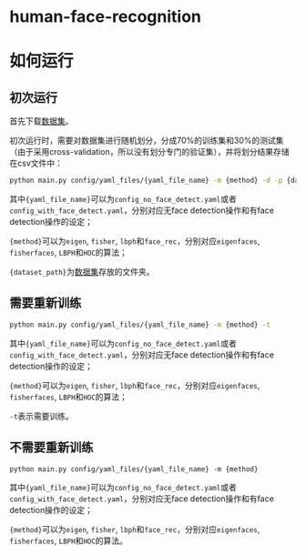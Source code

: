# human-face-recognition
# 如何运行

## 初次运行

首先下载[数据集](https://cswww.essex.ac.uk/mv/allfaces/index.html)。

初次运行时，需要对数据集进行随机划分，分成70\%的训练集和30\%的测试集（由于采用cross-validation，所以没有划分专门的验证集），并将划分结果存储在csv文件中：

```bash
python main.py config/yaml_files/{yaml_file_name} -m {method} -d -p {dataset_path} -t
```

其中`{yaml_file_name}`可以为`config_no_face_detect.yaml`或者`config_with_face_detect.yaml`，分别对应无face detection操作和有face detection操作的设定；

`{method}`可以为`eigen`, `fisher`,  `lbph`和`face_rec`，分别对应`eigenfaces`, `fisherfaces`, `LBPH`和`HOC`的算法；

`{dataset_path}`为[数据集](https://cswww.essex.ac.uk/mv/allfaces/index.html)存放的文件夹。

## 需要重新训练

```bash
python main.py config/yaml_files/{yaml_file_name} -m {method} -t
```

其中`{yaml_file_name}`可以为`config_no_face_detect.yaml`或者`config_with_face_detect.yaml`，分别对应无face detection操作和有face detection操作的设定；

`{method}`可以为`eigen`, `fisher`,  `lbph`和`face_rec`，分别对应`eigenfaces`, `fisherfaces`, `LBPH`和`HOC`的算法；

`-t`表示需要训练。

## 不需要重新训练

```
python main.py config/yaml_files/{yaml_file_name} -m {method}
```

其中`{yaml_file_name}`可以为`config_no_face_detect.yaml`或者`config_with_face_detect.yaml`，分别对应无face detection操作和有face detection操作的设定；

`{method}`可以为`eigen`, `fisher`,  `lbph`和`face_rec`，分别对应`eigenfaces`, `fisherfaces`, `LBPH`和`HOC`的算法。
